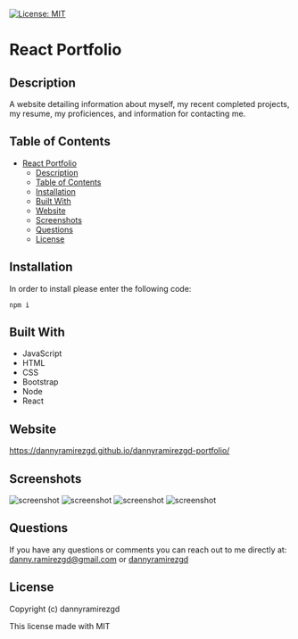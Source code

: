 [![License: MIT](https://img.shields.io/badge/License-MIT-yellow.svg)](https://opensource.org/licenses/MIT)
# React Portfolio

## Description
A website detailing information about myself, my recent completed projects, my resume, my proficiences, and information for contacting me.

## Table of Contents
- [React Portfolio](#react-portfolio)
  - [Description](#description)
  - [Table of Contents](#table-of-contents)
  - [Installation](#installation)
  - [Built With](#built-with)
  - [Website](#website)
  - [Screenshots](#screenshots)
  - [Questions](#questions)
  - [License](#license)
## Installation
In order to install please enter the following code:
```
npm i 
```
## Built With
* JavaScript
* HTML
* CSS
* Bootstrap
* Node
* React

## Website
https://dannyramirezgd.github.io/dannyramirezgd-portfolio/

## Screenshots
![screenshot](../src/assets/images/screenshot1.png)
![screenshot](../src/assets/images/screenshot2.png)
![screenshot](../src/assets/images/screenshot3.png)
![screenshot](../src/assets/images/screenshot4.png)


## Questions
If you have any questions or comments you can reach out to me directly at: danny.ramirezgd@gmail.com or [dannyramirezgd](https://github.com/dannyramirezgd)
  
## License
Copyright (c) dannyramirezgd

This license made with MIT
  
